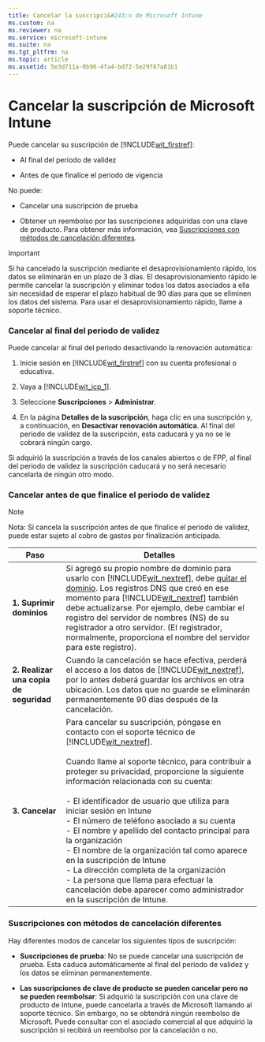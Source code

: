 ```yaml
---
title: Cancelar la suscripci&#243;n de Microsoft Intune
ms.custom: na
ms.reviewer: na
ms.service: microsoft-intune
ms.suite: na
ms.tgt_pltfrm: na
ms.topic: article
ms.assetid: 5e3d711a-0b96-4fa4-bd72-5e29f87a81b1
---
```

# Cancelar la suscripci&#243;n de Microsoft Intune
Puede cancelar su suscripción de [!INCLUDE[wit_firstref](../Token/wit_firstref_md.md)]:

-   Al final del periodo de validez

-   Antes de que finalice el periodo de vigencia

No puede:

-   Cancelar una suscripción de prueba

-   Obtener un reembolso por las suscripciones adquiridas con una clave de producto. Para obtener más información, vea [Suscripciones con métodos de cancelación diferentes](../Topic/Cancel-my-subscription-for-Microsoft-Intune.md#BKMK_CancelMethods).

> [!IMPORTANT]
> Si ha cancelado la suscripción mediante el desaprovisionamiento rápido, los datos se eliminarán en un plazo de 3 días. El desaprovisionamiento rápido le permite cancelar la suscripción y eliminar todos los datos asociados a ella sin necesidad de esperar el plazo habitual de 90 días para que se eliminen los datos del sistema. Para usar el desaprovisionamiento rápido, llame a soporte técnico.

### <a name="BKMK_CancelAtEnd"></a>Cancelar al final del periodo de validez
Puede cancelar al final del periodo desactivando la renovación automática:

1.  Inicie sesión en [!INCLUDE[wit_firstref](../Token/wit_firstref_md.md)] con su cuenta profesional o educativa.

2.  Vaya a [!INCLUDE[wit_icp_1](../Token/wit_icp_1_md.md)].

3.  Seleccione **Suscripciones** &gt; **Administrar**.

4.  En la página **Detalles de la suscripción**, haga clic en una suscripción y, a continuación, en **Desactivar renovación automática**. Al final del periodo de validez de la suscripción, esta caducará y ya no se le cobrará ningún cargo.

Si adquirió la suscripción a través de los canales abiertos o de FPP, al final del periodo de validez la suscripción caducará y no será necesario cancelarla de ningún otro modo.

### <a name="BKMK_CancelBeforeEnd"></a>Cancelar antes de que finalice el periodo de validez
> [!NOTE]
> Nota: Si cancela la suscripción antes de que finalice el periodo de validez, puede estar sujeto al cobro de gastos por finalización anticipada.

|Paso|Detalles|
|--------|------------|
|**1. Suprimir dominios**|Si agregó su propio nombre de dominio para usarlo con [!INCLUDE[wit_nextref](../Token/wit_nextref_md.md)], debe [quitar el dominio](https://support.office.com/article/remove-the-domain-f09696b2-8c29-4588-a08b-b333da19810c). Los registros DNS que creó en ese momento para [!INCLUDE[wit_nextref](../Token/wit_nextref_md.md)] también debe actualizarse. Por ejemplo, debe cambiar el registro del servidor de nombres (NS) de su registrador a otro servidor. (El registrador, normalmente, proporciona el nombre del servidor para este registro).|
|**2. Realizar una copia de seguridad**|Cuando la cancelación se hace efectiva, perderá el acceso a los datos de [!INCLUDE[wit_nextref](../Token/wit_nextref_md.md)], por lo antes deberá guardar los archivos en otra ubicación. Los datos que no guarde se eliminarán permanentemente 90 días después de la cancelación.|
|**3. Cancelar**|Para cancelar su suscripción, póngase en contacto con el soporte técnico de [!INCLUDE[wit_nextref](../Token/wit_nextref_md.md)].<br /><br />Cuando llame al soporte técnico, para contribuir a proteger su privacidad, proporcione la siguiente información relacionada con su cuenta:<br /><br />-   El identificador de usuario que utiliza para iniciar sesión en Intune<br />-   El número de teléfono asociado a su cuenta<br />-   El nombre y apellido del contacto principal para la organización<br />-   El nombre de la organización tal como aparece en la suscripción de Intune<br />-   La dirección completa de la organización<br />-   La persona que llama para efectuar la cancelación debe aparecer como administrador en la suscripción de Intune.|

### <a name="BKMK_CancelMethods"></a>Suscripciones con métodos de cancelación diferentes
Hay diferentes modos de cancelar los siguientes tipos de suscripción:

-   **Suscripciones de prueba**: No se puede cancelar una suscripción de prueba. Esta caduca automáticamente al final del periodo de validez y los datos se eliminan permanentemente.

-   **Las suscripciones de clave de producto se pueden cancelar pero no se pueden reembolsar**: Si adquirió la suscripción con una clave de producto de Intune, puede cancelarla a través de Microsoft llamando al soporte técnico. Sin embargo, no se obtendrá ningún reembolso de Microsoft. Puede consultar con el asociado comercial al que adquirió la suscripción si recibirá un reembolso por la cancelación o no.

